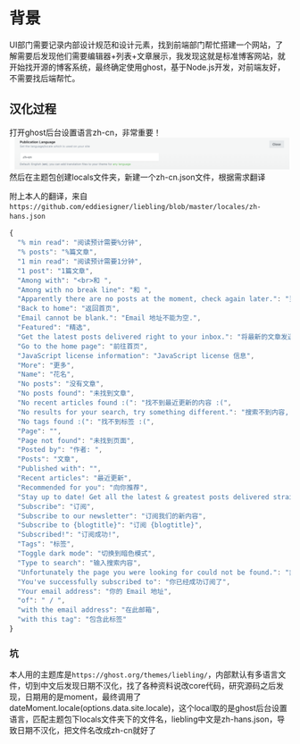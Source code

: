 # 背景
UI部门需要记录内部设计规范和设计元素，找到前端部门帮忙搭建一个网站，了解需要后发现他们需要编辑器+列表+文章展示，我发现这就是标准博客网站，就开始找开源的博客系统，最终确定使用ghost，基于Node.js开发，对前端友好，不需要找后端帮忙。

## 汉化过程
打开ghost后台设置语言zh-cn，非常重要！
![](../images/ghost-set-language.png)
然后在主题包创建locals文件夹，新建一个zh-cn.json文件，根据需求翻译

附上本人的翻译，来自`https://github.com/eddiesigner/liebling/blob/master/locales/zh-hans.json`
``` javascript
{
  "% min read": "阅读预计需要%分钟",
  "% posts": "%篇文章",
  "1 min read": "阅读预计需要1分钟",
  "1 post": "1篇文章",
  "Among with": "<br>和 ",
  "Among with no break line": "和 ",
  "Apparently there are no posts at the moment, check again later.": "当前没有文章, 请稍后再看.",
  "Back to home": "返回首页",
  "Email cannot be blank.": "Email 地址不能为空.",
  "Featured": "精选",
  "Get the latest posts delivered right to your inbox.": "将最新的文章发送到你的收件箱.",
  "Go to the home page": "前往首页",
  "JavaScript license information": "JavaScript license 信息",
  "More": "更多",
  "Name": "花名",
  "No posts": "没有文章",
  "No posts found": "未找到文章",
  "No recent articles found :(": "找不到最近更新的内容 :(",
  "No results for your search, try something different.": "搜索不到内容, 请尝试其他关键词.",
  "No tags found :(": "找不到标签 :(",
  "Page": "",
  "Page not found": "未找到页面",
  "Posted by": "作者: ",
  "Posts": "文章",
  "Published with": "",
  "Recent articles": "最近更新",
  "Recommended for you": "向你推荐",
  "Stay up to date! Get all the latest & greatest posts delivered straight to your inbox.": "事不宜迟! 将最新和最好的文章直接发送到你的收件箱.",
  "Subscribe": "订阅",
  "Subscribe to our newsletter": "订阅我们的新内容",
  "Subscribe to {blogtitle}": "订阅 {blogtitle}",
  "Subscribed!": "订阅成功!",
  "Tags": "标签",
  "Toggle dark mode": "切换到暗色模式",
  "Type to search": "输入搜索内容",
  "Unfortunately the page you were looking for could not be found.": "非常抱歉, 页面找不到了.",
  "You've successfully subscribed to": "你已经成功订阅了",
  "Your email address": "你的 Email 地址",
  "of": " / ",
  "with the email address": "在此邮箱",
  "with this tag": "包含此标签"
}
```
### 坑
本人用的主题库是`https://ghost.org/themes/liebling/`，内部默认有多语言文件，切到中文后发现日期不汉化，找了各种资料说改core代码，研究源码之后发现，日期用的是moment，最终调用了dateMoment.locale(options.data.site.locale)，这个local取的是ghost后台设置语言，匹配主题包下locals文件夹下的文件名，liebling中文是zh-hans.json，导致日期不汉化，把文件名改成zh-cn就好了
